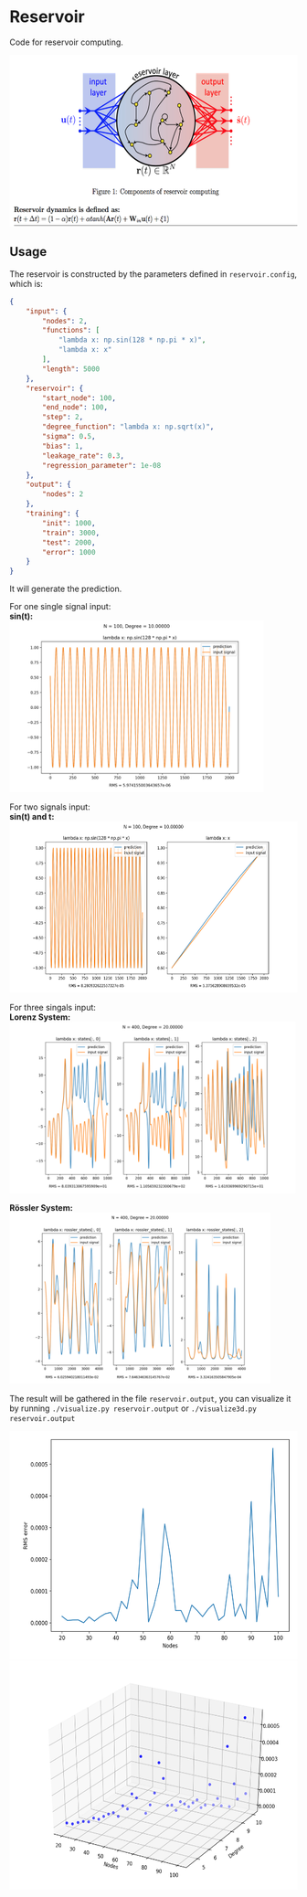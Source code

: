 # Reservoir
Code for reservoir computing.

<img src="imgs/Reservoir.png" style="height: 300px;"/>

## Usage

The reservoir is constructed by the parameters defined in `reservoir.config`, which is:

```JSON
{
    "input": {
        "nodes": 2,
        "functions": [
            "lambda x: np.sin(128 * np.pi * x)",
            "lambda x: x"
        ],
        "length": 5000
    },
    "reservoir": {
        "start_node": 100,
        "end_node": 100,
        "step": 2,
        "degree_function": "lambda x: np.sqrt(x)",
        "sigma": 0.5,
        "bias": 1,
        "leakage_rate": 0.3,
        "regression_parameter": 1e-08
    },
    "output": {
        "nodes": 2
    },
    "training": {
        "init": 1000,
        "train": 3000,
        "test": 2000,
        "error": 1000
    }
}
```

It will generate the prediction.

For one single signal input:   
**sin(t):**   
<img src="imgs/1signal.png" style="height: 300px;"/>

For two signals input:     
**sin(t) and t:**    
<img src="imgs/2signals.png" style="height: 300px;"/>

For three singals input:   
**Lorenz System:**   
<img src="imgs/Lorenz_400_20.png" style="height: 300px;"/>

**Rössler System:**    
<img src="imgs/rossler_400_sqrt.png" style="height: 300px;"/>



The result will be gathered in the file `reservoir.output`, you can visualize it by running `./visualize.py reservoir.output` or `./visualize3d.py reservoir.output`

<img src="imgs/visualize.png" style="height: 400px;"/>
<img src="imgs/visualize3d.png" style="height: 400px;"/>